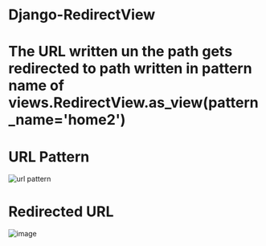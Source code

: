 # Django-RedirectView

# The URL written un the path gets redirected to path written in pattern name of views.RedirectView.as_view(pattern_name='home2')

# URL Pattern
![url pattern](https://user-images.githubusercontent.com/60343610/114990159-dd0fc700-9eb5-11eb-8885-1dbb64e8c385.png)

# Redirected URL

![image](https://user-images.githubusercontent.com/60343610/114990213-ed27a680-9eb5-11eb-8e8d-f72aef78cee4.png)
